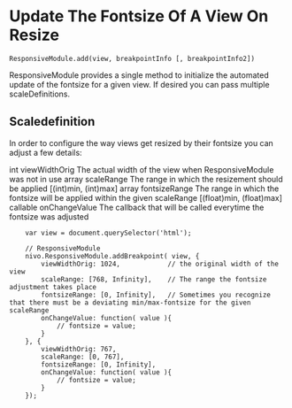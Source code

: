 # Update The Fontsize Of A View On Resize

```ResponsiveModule.add(view, breakpointInfo [, breakpointInfo2])```

ResponsiveModule provides a single method to initialize the automated update of the fontsize for a given view. If desired you can pass multiple scaleDefinitions.

## Scaledefinition

In order to configure the way views get resized by their fontsize you can adjust a few details:

int viewWidthOrig  The actual width of the view when ResponsiveModule was not in use
array scaleRange  The range in which the resizement should be applied [(int)min, (int)max]
array fontsizeRange  The range in which the fontsize will be applied within the given scaleRange [(float)min, (float)max]
callable onChangeValue  The callback that will be called everytime the fontsize was adjusted

```
	var view = document.querySelector('html');

	// ResponsiveModule
	nivo.ResponsiveModule.addBreakpoint( view, {
		viewWidthOrig: 1024,            // the original width of the view
		scaleRange: [768, Infinity],    // The range the fontsize adjustment takes place
		fontsizeRange: [0, Infinity],   // Sometimes you recognize that there must be a deviating min/max-fontsize for the given scaleRange
		onChangeValue: function( value ){
			// fontsize = value;
		}
	}, {
		viewWidthOrig: 767,
		scaleRange: [0, 767],
		fontsizeRange: [0, Infinity],
		onChangeValue: function( value ){
			// fontsize = value;
		}
	});
```